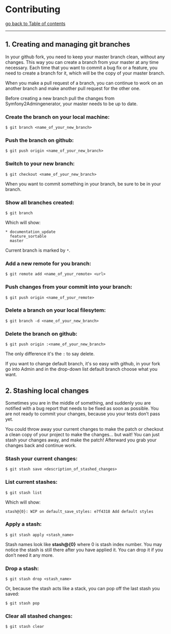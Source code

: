 # Contributing

[go back to Table of contents][back-to-index]

-----

## 1. Creating and managing git branches

In your github fork, you need to keep your master branch clean, without any changes. This way you can create a branch 
from your master at any time necessary. Each time that you want to commit a bug fix or a feature, you need to create 
a branch for it, which will be the copy of your master branch.

When you make a pull request of a branch, you can continue to work on an another branch and make another pull request 
for the other one.

Before creating a new branch pull the changes from Symfony2Admingenerator, your master needs to be up to date.

### Create the branch on your local machine:

```console
$ git branch <name_of_your_new_branch>
```

### Push the branch on github:

```console
$ git push origin <name_of_your_new_branch>
```

### Switch to your new branch:

```console
$ git checkout <name_of_your_new_branch>
```

When you want to commit something in your branch, be sure to be in your branch.

### Show all branches created:

```console
$ git branch
```

Which will show:

```console
* documentation_update
  feature_sortable
  master
```

Current branch is marked by `*`.

### Add a new remote for you branch:

```console
$ git remote add <name_of_your_remote> <url>
```

### Push changes from your commit into your branch:

```console
$ git push origin <name_of_your_remote>
```

### Delete a branch on your local filesytem:

```console
$ git branch -d <name_of_your_new_branch>
```

### Delete the branch on github:

```console
$ git push origin :<name_of_your_new_branch>
```

The only difference it's the `:` to say delete.

If you want to change default branch, it's so easy with github, in your fork go into Admin and in the drop-down list 
default branch choose what you want.

## 2. Stashing local changes

Sometimes you are in the middle of something, and suddenly you are notified with
a bug report that needs to be fixed as soon as possible. You are not ready to commit your changes, because you your 
tests don’t pass yet.

You could throw away your current changes to make the patch or checkout a clean copy of your project to make the 
changes... but wait! You can just stash your changes away, and make the patch! Afterward you grab your changes back 
and continue work.

### Stash your current changes:

```console
$ git stash save <description_of_stashed_changes>
```

### List current stashes:

```console
$ git stash list
```

Which will show:

```console
stash@{0}: WIP on default_save_styles: e7f4318 Add default styles
```

### Apply a stash:

```console
$ git stash apply <stash_name>
```

Stash names look like **stash@{0}** where 0 is stash index number. You may notice the stash is still there after you 
have applied it. You can drop it if you don’t need it any more.

### Drop a stash:

```console
$ git stash drop <stash_name>
```

Or, because the stash acts like a stack, you can pop off the last stash you saved:

```console
$ git stash pop
```

### Clear all stashed changes:

```console
$ git stash clear
```

[back-to-index]: ../documentation.md